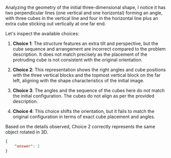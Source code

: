 Analyzing the geometry of the initial three-dimensional shape, I notice it has two perpendicular lines (one vertical and one horizontal) forming an angle, with three cubes in the vertical line and four in the horizontal line plus an extra cube sticking out vertically at one far end.

Let's inspect the available choices:

1. **Choice 1**: The structure features an extra tilt and perspective, but the cube sequence and arrangement are incorrect compared to the problem description. It does not match precisely as the placement of the protruding cube is not consistent with the original orientation.
   
2. **Choice 2**: This representation shows the right angles and cube positions with the three vertical blocks and the topmost vertical block on the far left, aligning with the shape characteristics of the initial image.
   
3. **Choice 3**: The angles and the sequence of the cubes here do not match the initial configuration. The cubes do not align as per the provided description.

4. **Choice 4**: This choice shifts the orientation, but it fails to match the original configuration in terms of exact cube placement and angles.

Based on the details observed, Choice 2 correctly represents the same object rotated in 3D.

```json
{
    "answer": 2
}
```